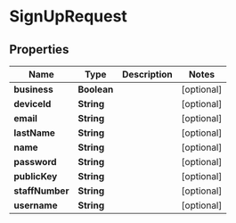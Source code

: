 
# SignUpRequest

## Properties
Name | Type | Description | Notes
------------ | ------------- | ------------- | -------------
**business** | **Boolean** |  |  [optional]
**deviceId** | **String** |  |  [optional]
**email** | **String** |  |  [optional]
**lastName** | **String** |  |  [optional]
**name** | **String** |  |  [optional]
**password** | **String** |  |  [optional]
**publicKey** | **String** |  |  [optional]
**staffNumber** | **String** |  |  [optional]
**username** | **String** |  |  [optional]



